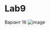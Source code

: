 # Lab9
Варіант 16
![image](https://github.com/LefterStud/Lab9_PPP_2023/assets/101552997/b8660fb3-1abc-49d7-81f7-012ccb66b1b3)
